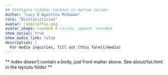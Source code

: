 ```yaml
---
## Configure sidebar content in narrow column
author: "Lucy D'Agostino McGowan"
role: "Biostatistician"
avatar: /img/coffee.png
avatar_shape: rounded # circle, square, rounded
show_social: true
show_audio_link: false
description: |
  For media inquiries, fill out [this form](/media)
---
```


** index doesn't contain a body, just front matter above.
See about/list.html in the layouts folder **
